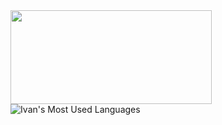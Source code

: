 <!---<img src="https://media3.giphy.com/media/jPMYzDWEP4CbswyPUe/giphy.gif" height="345" width="850"><img align="left" alt="Ivan's GitHub Stats" src="https://github-readme-stats.vercel.app/api?username=IvanHornung&show_icons=true&hide_border=true&hide=prs,issues,contribs&count_private=true&theme=tokyonight&include_all_commits=true" />--><a href="https://www.linkedin.com/in/ivanhornung/"><img src="https://media2.giphy.com/media/KeoUrBIf7cE2t5Wcgx/giphy.gif" height="150" width="322"></a><!---<a href="https://twitter.com/ivan_hornung"><img src="https://media1.giphy.com/media/dz7a3lxocGbg6RxjBK/giphy.gif" height="168" width="322"></a>--> <img align="left" alt="Ivan's Most Used Languages" src="https://github-readme-stats.vercel.app/api/top-langs/?username=IvanHornung&layout=compact&theme=tokyonight&hide_border=true&card_width=445" />
